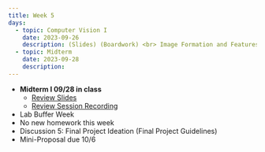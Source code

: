```yaml
---
title: Week 5
days:
  - topic: Computer Vision I
    date: 2023-09-26
    description: (Slides) (Boardwork) <br> Image Formation and Features <br> Reading - <a href = "https://link.springer.com/book/10.1007/978-0-387-21779-6">Textbook</a> Chapter 1, Chapter 2
  - topic: Midterm
    date: 2023-09-28
    description:
---
```


- **Midterm I 09/28 in class**
  - [Review Slides](https://ucb-ee106.github.io/eecs106a-fa23site/assets/resources/midterm_1_review.pdf)
  - [Review Session Recording](https://berkeley.zoom.us/rec/share/E1wcVV6_1rb0-A6TR5ehP6wG9fQdwJ8epPv-cf5XKzXHk_ihNPvBbmIrAiXe3ACe.EfDq1LB677K4e8aR)
- Lab Buffer Week
- No new homework this week
- Discussion 5: Final Project Ideation (Final Project Guidelines)
- Mini-Proposal due 10/6

<a id="Week6"></a>